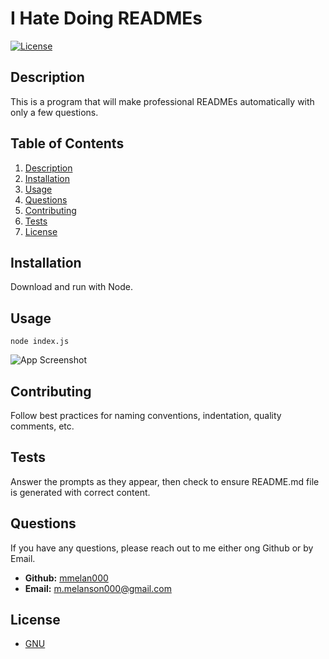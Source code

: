 
# I Hate Doing READMEs  
[![License](https://img.shields.io/badge/License-GPLv3-blue.svg)](https://www.gnu.org/licenses/gpl-3.0)  

## Description  

This is a program that will make professional READMEs automatically with only a few questions.  

## Table of Contents  
1. [Description](#description)  
2. [Installation](#installation)  
3. [Usage](#usage)  
4. [Questions](#questions)  
5. [Contributing](#contributing)  
6. [Tests](#tests)  
7. [License](#license)

## Installation  

Download and run with Node.  

## Usage  

```node index.js```  

![App Screenshot](./assets/images/SS1.png)

## Contributing  

Follow best practices for naming conventions, indentation, quality comments, etc.  

## Tests  

Answer the prompts as they appear, then check to ensure README.md file is generated with correct content.  

## Questions  

If you have any questions, please reach out to me either ong Github or by Email.
  - **Github:** [mmelan000](https://github.com/mmelan000)
  - **Email:** [m.melanson000@gmail.com](mailto:m.melanson000@gmail.com)

## License  

- [GNU](https://www.gnu.org/licenses/gpl-3.0)  
    
